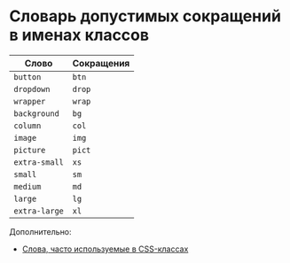 # Словарь допустимых сокращений в именах классов

Слово        | Сокращения
------------ | -------------
`button` | `btn`
`dropdown` | `drop`
`wrapper` | `wrap`
`background` | `bg`
`column` | `col`
`image` | `img`
`picture` | `pict`
`extra-small` | `xs`
`small` | `sm`
`medium` | `md`
`large` | `lg`
`extra-large` | `xl`

Дополнительно:

- [Слова, часто используемые в CSS-классах](https://github.com/yoksel/common-words)
